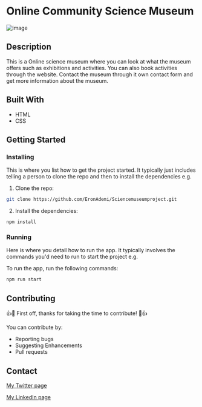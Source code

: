 # Online Community Science Museum

![image](https://github.com/EronAdemi/Sciencemuseumproject/assets/111318711/0037a0ed-cf59-4793-a858-f3f152ce7adb)


## Description

This is a Online science museum where you can look at what the museum offers such as exhibitions and activities. You can also book activities through the website. Contact the museum through it own contact form and get more information about the museum.


## Built With

- HTML
- CSS

## Getting Started

### Installing

This is where you list how to get the project started. It typically just includes telling a person to clone the repo and then to install the dependencies e.g.

1. Clone the repo:

```bash
git clone https://github.com/EronAdemi/Sciencemuseumproject.git
```

2. Install the dependencies:

```
npm install
```

### Running

Here is where you detail how to run the app. It typically involves the commands you'd need to run to start the project e.g.

To run the app, run the following commands:

```bash
npm run start
```

## Contributing

👍🎉 First off, thanks for taking the time to contribute! 🎉👍

You can contribute by:
  * Reporting bugs
  * Suggesting Enhancements
  * Pull requests

## Contact


[My Twitter page](www.twitter.com)

[My LinkedIn page](www.linkedin.com)
